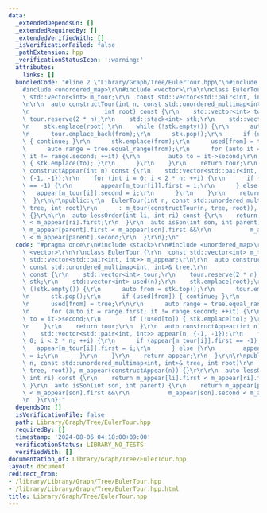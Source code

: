 ```yaml
---
data:
  _extendedDependsOn: []
  _extendedRequiredBy: []
  _extendedVerifiedWith: []
  _isVerificationFailed: false
  _pathExtension: hpp
  _verificationStatusIcon: ':warning:'
  attributes:
    links: []
  bundledCode: "#line 2 \"Library/Graph/Tree/EulerTour.hpp\"\n#include <stack>\r\n\
    #include <unordered_map>\r\n#include <vector>\r\n\r\nclass EulerTour {\r\n  const\
    \ std::vector<int> m_tour;\r\n  const std::vector<std::pair<int, int>> m_appear;\r\
    \n\r\n  auto constructTour(int n, const std::unordered_multimap<int, int>& tree,\r\
    \n                     int root) const {\r\n    std::vector<int> tour;\r\n   \
    \ tour.reserve(2 * n);\r\n    std::stack<int> stk;\r\n    std::vector<int> used(n);\r\
    \n    stk.emplace(root);\r\n    while (!stk.empty()) {\r\n      auto from = stk.top();\r\
    \n      tour.emplace_back(from);\r\n      stk.pop();\r\n      if (used[from])\
    \ { continue; }\r\n      stk.emplace(from);\r\n      used[from] = true;\r\n\r\n\
    \      auto range = tree.equal_range(from);\r\n      for (auto it = range.first;\
    \ it != range.second; ++it) {\r\n        auto to = it->second;\r\n        if (!used[to])\
    \ { stk.emplace(to); }\r\n      }\r\n    }\r\n    return tour;\r\n  }\r\n  auto\
    \ constructAppear(int n) const {\r\n    std::vector<std::pair<int, int>> appear(n,\
    \ {-1, -1});\r\n    for (int i = 0; i < 2 * n; ++i) {\r\n      if (appear[m_tour[i]].first\
    \ == -1) {\r\n        appear[m_tour[i]].first = i;\r\n      } else {\r\n     \
    \   appear[m_tour[i]].second = i;\r\n      }\r\n    }\r\n    return appear;\r\n\
    \  }\r\n\r\npublic:\r\n  EulerTour(int n, const std::unordered_multimap<int, int>&\
    \ tree, int root)\r\n      : m_tour(constructTour(n, tree, root)), m_appear(constructAppear(n))\
    \ {}\r\n\r\n  auto lessOrder(int li, int ri) const {\r\n    return m_appear[li].first\
    \ < m_appear[ri].first;\r\n  }\r\n  auto isSon(int son, int parent) {\r\n    return\
    \ m_appear[parent].first < m_appear[son].first &&\r\n           m_appear[son].second\
    \ < m_appear[parent].second;\r\n  }\r\n};\n"
  code: "#pragma once\r\n#include <stack>\r\n#include <unordered_map>\r\n#include\
    \ <vector>\r\n\r\nclass EulerTour {\r\n  const std::vector<int> m_tour;\r\n  const\
    \ std::vector<std::pair<int, int>> m_appear;\r\n\r\n  auto constructTour(int n,\
    \ const std::unordered_multimap<int, int>& tree,\r\n                     int root)\
    \ const {\r\n    std::vector<int> tour;\r\n    tour.reserve(2 * n);\r\n    std::stack<int>\
    \ stk;\r\n    std::vector<int> used(n);\r\n    stk.emplace(root);\r\n    while\
    \ (!stk.empty()) {\r\n      auto from = stk.top();\r\n      tour.emplace_back(from);\r\
    \n      stk.pop();\r\n      if (used[from]) { continue; }\r\n      stk.emplace(from);\r\
    \n      used[from] = true;\r\n\r\n      auto range = tree.equal_range(from);\r\
    \n      for (auto it = range.first; it != range.second; ++it) {\r\n        auto\
    \ to = it->second;\r\n        if (!used[to]) { stk.emplace(to); }\r\n      }\r\
    \n    }\r\n    return tour;\r\n  }\r\n  auto constructAppear(int n) const {\r\n\
    \    std::vector<std::pair<int, int>> appear(n, {-1, -1});\r\n    for (int i =\
    \ 0; i < 2 * n; ++i) {\r\n      if (appear[m_tour[i]].first == -1) {\r\n     \
    \   appear[m_tour[i]].first = i;\r\n      } else {\r\n        appear[m_tour[i]].second\
    \ = i;\r\n      }\r\n    }\r\n    return appear;\r\n  }\r\n\r\npublic:\r\n  EulerTour(int\
    \ n, const std::unordered_multimap<int, int>& tree, int root)\r\n      : m_tour(constructTour(n,\
    \ tree, root)), m_appear(constructAppear(n)) {}\r\n\r\n  auto lessOrder(int li,\
    \ int ri) const {\r\n    return m_appear[li].first < m_appear[ri].first;\r\n \
    \ }\r\n  auto isSon(int son, int parent) {\r\n    return m_appear[parent].first\
    \ < m_appear[son].first &&\r\n           m_appear[son].second < m_appear[parent].second;\r\
    \n  }\r\n};"
  dependsOn: []
  isVerificationFile: false
  path: Library/Graph/Tree/EulerTour.hpp
  requiredBy: []
  timestamp: '2024-08-06 04:18:00+09:00'
  verificationStatus: LIBRARY_NO_TESTS
  verifiedWith: []
documentation_of: Library/Graph/Tree/EulerTour.hpp
layout: document
redirect_from:
- /library/Library/Graph/Tree/EulerTour.hpp
- /library/Library/Graph/Tree/EulerTour.hpp.html
title: Library/Graph/Tree/EulerTour.hpp
---
```

